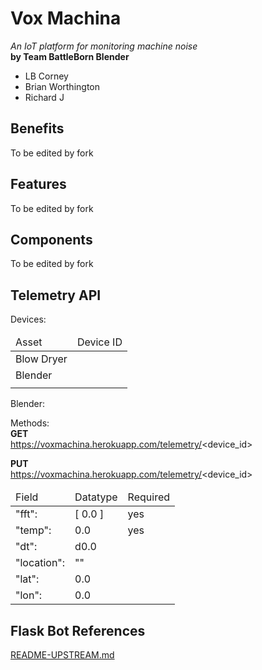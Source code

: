 # Vox Machina  
_An IoT platform for monitoring machine noise_  
**by Team BattleBorn Blender**
- LB Corney
- Brian Worthington
- Richard J

Benefits
--------
To be edited by fork

Features
--------
To be edited by fork

Components
----------
To be edited by fork

Telemetry API
-------------
Devices:    
<table>
<thead><td>Asset</td><td>Device ID</td></thead>
<tr><td>Blow Dryer</td><td></td></tr>
<tr><td>Blender</td><td></td></tr>
<tr><td></td><td></td></tr>
</table>   
Blender: 

Methods:  
**GET**  
https://voxmachina.herokuapp.com/telemetry/<device_id>

**PUT**  
https://voxmachina.herokuapp.com/telemetry/<device_id>  
<table>
<thead><td>Field</td><td>Datatype</td><td>Required</td></thead>  
<tr><td>"fft":</td><td>[ 0.0 ]</td><td>yes</td></tr>
<tr><td>"temp":</td><td>0.0</td><td>yes</td></tr>  
<tr><td>"dt":</td><td>d0.0</td><td></td></tr>  
<tr><td>"location":</td><td>""</td><td></td></tr>  
<tr><td>"lat":</td><td>0.0</td><td></td></tr>  
<tr><td>"lon":</td><td>0.0</td><td></td></tr>   
</table>

 


Flask Bot References
--------------------
[README-UPSTREAM.md](https://bitbucket.org/collectiveacuity/flaskbotfork/src/master/README-UPSTREAM.md)  